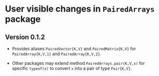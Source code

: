 # User visible changes in `PairedArrays` package

## Version 0.1.2

- Provides aliases `PairedVector{K,V}` and `PairedMatrix{K,V}` for
  `PairedArray{K,V,1}` and `PairedArray{K,V,2}`.

- Other packages may extend method `PairedArrays.pair(K,V,x)` for specific
  `typeof(x)` to convert `x` into a pair of type `Pair{K,V}`.
